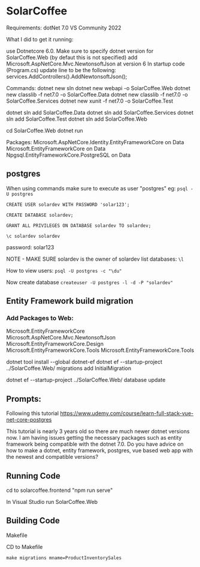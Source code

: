 # SolarCoffee

Requirements:
dotNet 7.0
VS Community 2022

What I did to get it running:

use Dotnetcore 6.0. Make sure to specify dotnet version for SolarCoffee.Web (by defaut this is not specified)
add Microsoft.AspNetCore.Mvc.NewtonsoftJson at version 6
In startup code (Program.cs) update line to be the following: services.AddControllers().AddNewtonsoftJson();

Commands:
dotnet new sln
dotnet new webapi -o SolarCoffee.Web
dotnet new classlib -f net7.0 -o SolarCoffee.Data
dotnet new classlib -f net7.0 -o SolarCoffee.Services
dotnet new xunit -f net7.0 -o SolarCoffee.Test

dotnet sln add SolarCoffee.Data
dotnet sln add SolarCoffee.Services
dotnet sln add SolarCoffee.Test
dotnet sln add SolarCoffee.Web

cd SolarCoffee.Web
dotnet run

Packages:
Microsoft.AspNetCore.Identity.EntityFrameworkCore on Data
Microsoft.EntityFrameworkCore on Data
Npgsql.EntityFrameworkCore.PostgreSQL on Data

## postgres
When using commands make sure to execute as user "postgres" eg:
`psql -U postgres`

`CREATE USER solardev WITH PASSWORD 'solar123';`

`CREATE DATABASE solardev;`

`GRANT ALL PRIVILEGES ON DATABASE solardev TO solardev;`

`\c solardev solardev`

password: solar123

NOTE - MAKE SURE solardev is the owner of solardev
list databases:
`\l`

How to view users:
`psql -U postgres -c "\du"`

Now create database
`createuser -U postgres -l -d -P "solardev"`


## Entity Framework build migration

### Add Packages to Web:
Microsoft.EntityFrameworkCore
Microsoft.AspNetCore.Mvc.NewtonsoftJson
Microsoft.EntityFrameworkCore.Design
Microsoft.EntityFrameworkCore.Tools
Microsoft.EntityFrameworkCore.Tools

dotnet tool install --global dotnet-ef
dotnet ef --startup-project ../SolarCoffee.Web/ migrations add InitialMigration

dotnet ef --startup-project ../SolarCoffee.Web/ database update


## Prompts:
Following this tutorial https://www.udemy.com/course/learn-full-stack-vue-net-core-postgres

This tutorial is nearly 3 years old so there are much newer dotnet versions now. I am having issues getting the necessary packages such as entity framework being compatible with the dotnet 7.0. Do you have advice on how to make a dotnet, entity framework, postgres, vue based web app with the newest and compatible versions?


## Running Code
cd to solarcoffee.frontend
"npm run serve"

In Visual Studio run SolarCoffee.Web

## Building Code
Makefile

CD to Makefile

`make migrations mname=ProductInventorySales`


